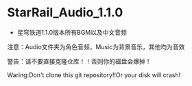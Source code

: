 # StarRail_Audio_1.1.0
* 星穹铁道1.1.0版本所有BGM以及中文音频  

注意：Audio文件夹为角色音频，Music为背景音乐，其他均为音效  

警告：请不要直接克隆仓库！！否则你的磁盘会爆掉！  

Waring:Don't clone this git repository!!Or your disk will crash!

